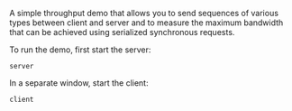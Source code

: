 A simple throughput demo that allows you to send sequences of various
types between client and server and to measure the maximum bandwidth
that can be achieved using serialized synchronous requests.

To run the demo, first start the server:

```
server
```

In a separate window, start the client:

```
client
```
